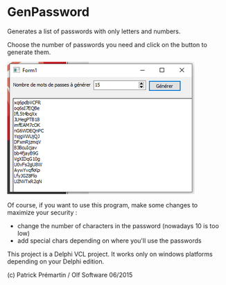 # GenPassword

Generates a list of passwords with only letters and numbers.

Choose the number of passwords you need and click on the button to generate them.

![main form screen capture](https://github.com/DeveloppeurPascal/one-shot-tools/raw/main/genpassword/screen-captures/genpassword-main-form.png)

Of course, if you want to use this program, make some changes to maximize your security :
* change the number of characters in the password (nowadays 10 is too low)
* add special chars depending on where you'll use the passwords

This project is a Delphi VCL project. It works only on windows platforms depending on your Delphi edition.

(c) Patrick Prémartin / Olf Software 06/2015